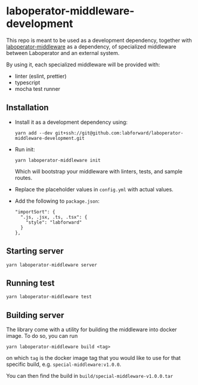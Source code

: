 # laboperator-middleware-development

This repo is meant to be used as a development dependency, together with [laboperator-middleware](https://github.com/labforward/laboperator-middleware) as a dependency, of specialized middleware between Laboperator and an external system.

By using it, each specialized middleware will be provided with:

- linter (eslint, prettier)
- typescript
- mocha test runner

## Installation

- Install it as a development dependency using:

  ```
  yarn add --dev git+ssh://git@github.com:labforward/laboperator-middleware-development.git
  ```

- Run init:

  ```
  yarn laboperator-middleware init
  ```

  Which will bootstrap your middleware with linters, tests, and sample routes.

- Replace the placeholder values in `config.yml` with actual values.
- Add the following to `package.json`:

  ```
  "importSort": {
    ".js, .jsx, .ts, .tsx": {
      "style": "labforward"
    }
  },
  ```

## Starting server

```
yarn laboperator-middleware server
```

## Running test

```
yarn laboperator-middleware test
```

## Building server

The library come with a utility for building the middleware into docker image. To do so, you can run

```
yarn laboperator-middleware build <tag>
```

on which `tag` is the docker image tag that you would like to use for that specific build, e.g. `special-middleware:v1.0.0`.

You can then find the build in `build/special-middleware-v1.0.0.tar`

